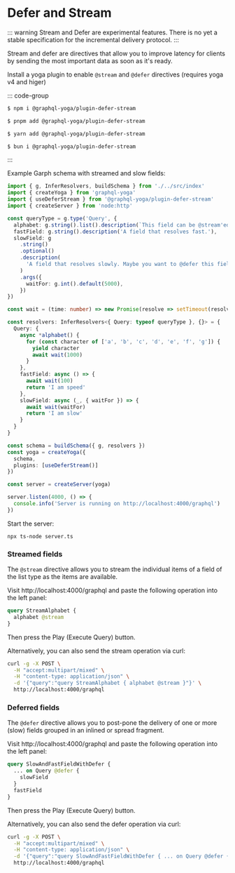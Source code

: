 # Defer and Stream

::: warning
Stream and Defer are experimental features. There is no yet a stable specification for the incremental delivery protocol.
:::

Stream and defer are directives that allow you to improve latency for clients by sending the most important data as soon as it's ready.

Install a yoga plugin to enable `@stream` and `@defer` directives (requires yoga v4 and higer)

::: code-group
```sh [npm]
$ npm i @graphql-yoga/plugin-defer-stream
```

```sh [pnpm]
$ pnpm add @graphql-yoga/plugin-defer-stream
```

```sh [yarn]
$ yarn add @graphql-yoga/plugin-defer-stream
```

```sh [bun]
$ bun i @graphql-yoga/plugin-defer-stream
```
:::

Example Garph schema with streamed and slow fields:

```ts
import { g, InferResolvers, buildSchema } from './../src/index'
import { createYoga } from 'graphql-yoga'
import { useDeferStream } from '@graphql-yoga/plugin-defer-stream'
import { createServer } from 'node:http'

const queryType = g.type('Query', {
  alphabet: g.string().list().description(`This field can be @stream'ed`),
  fastField: g.string().description('A field that resolves fast.'),
  slowField: g
    .string()
    .optional()
    .description(
      'A field that resolves slowly. Maybe you want to @defer this field ;)'
    )
    .args({
      waitFor: g.int().default(5000),
    })
})

const wait = (time: number) => new Promise(resolve => setTimeout(resolve, time))

const resolvers: InferResolvers<{ Query: typeof queryType }, {}> = {
  Query: {
    async *alphabet() {
      for (const character of ['a', 'b', 'c', 'd', 'e', 'f', 'g']) {
        yield character
        await wait(1000)
      }
    },
    fastField: async () => {
      await wait(100)
      return 'I am speed'
    },
    slowField: async (_, { waitFor }) => {
      await wait(waitFor)
      return 'I am slow'
    }
  }
}

const schema = buildSchema({ g, resolvers })
const yoga = createYoga({
  schema,
  plugins: [useDeferStream()]
})

const server = createServer(yoga)

server.listen(4000, () => {
  console.info('Server is running on http://localhost:4000/graphql')
})
```

Start the server:

```
npx ts-node server.ts
```

### Streamed fields

The `@stream` directive allows you to stream the individual items of a field of the list type as the items are available.

Visit http://localhost:4000/graphql and paste the following operation into the left panel:

```graphql
query StreamAlphabet {
  alphabet @stream
}
```

Then press the Play (Execute Query) button.

Alternatively, you can also send the stream operation via curl:

```sh
curl -g -X POST \
  -H "accept:multipart/mixed" \
  -H "content-type: application/json" \
  -d '{"query":"query StreamAlphabet { alphabet @stream }"}' \
  http://localhost:4000/graphql
```

### Deferred fields

The `@defer` directive allows you to post-pone the delivery of one or more (slow) fields grouped in an inlined or spread fragment.

Visit http://localhost:4000/graphql and paste the following operation into the left panel:

```graphql
query SlowAndFastFieldWithDefer {
  ... on Query @defer {
    slowField
  }
  fastField
}
```

Then press the Play (Execute Query) button.

Alternatively, you can also send the defer operation via curl:

```sh
curl -g -X POST \
  -H "accept:multipart/mixed" \
  -H "content-type: application/json" \
  -d '{"query":"query SlowAndFastFieldWithDefer { ... on Query @defer { slowField } fastField }"}' \
  http://localhost:4000/graphql
```
